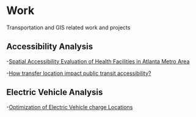 # Work
Transportation and GIS related work and projects

## Accessibility Analysis

-[Spatial Accessibility Evaluation of Health Facilities in Atlanta Metro Area](https://github.com/sherlyhu00/Work/blob/GIS-work/SpatialAnalysisAtl.md)

-[How transfer location impact public transit accessibility?](https://storymaps.arcgis.com/stories/93fd1dd9e5454d8786e5ee01e15e329e)

## Electric Vehicle Analysis

-[Optimization of Electric Vehicle charge Locations](https://storymaps.arcgis.com/stories/baaa0c9ce3a44c9e8a328160274f9e2c)
